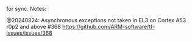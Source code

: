 for sync. 
Notes:

@20240824:
Asynchronous exceptions not taken in EL3 on Cortex A53 r0p2 and above #368
https://github.com/ARM-software/tf-issues/issues/368
